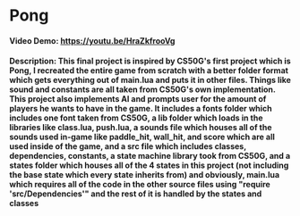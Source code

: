 # Pong
#### Video Demo: https://youtu.be/HraZkfrooVg
#### Description: This final project is inspired by CS50G's first project which is Pong, I recreated the entire game from scratch with a better folder format which gets everything out of main.lua and puts it in other files. Things like sound and constants are all taken from CS50G's own implementation. This project also implements AI and prompts user for the amount of players he wants to have in the game. It includes a fonts folder which includes one font taken from CS50G, a lib folder which loads in the libraries like class.lua, push.lua, a sounds file which houses all of the sounds used in-game like paddle_hit, wall_hit, and score which are all used inside of the game, and a src file which includes classes, dependencies, constants, a state machine library took from CS50G, and a states folder which houses all of the 4 states in this project (not including the base state which every state inherits from) and obviously, main.lua which requires all of the code in the other source files using "require 'src/Dependencies'" and the rest of it is handled by the states and classes